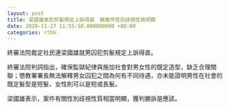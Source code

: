 ```yaml
---
layout: post
title: 梁國雄男犯剪髮規定上訴得直　稱案件性別歧視性質明顯
date: 2020-11-27 11:55:58.000000000 +08:00
categories: rthk
---
```


終審法院裁定社民連梁國雄就男囚犯剪髮規定上訴得直。

終審法院判詞指出，確保監獄紀律與施加社會對男女性的既定造型，缺乏合理關聯；懲教署署長無法解釋男女囚犯之間為何有不同待遇，亦未能證明男性在社會的既定髮型是短髮，女性則可以是短或長髮。

梁國雄表示，案件有關性別歧視性質相當明顯，獲判勝訴是應該。
